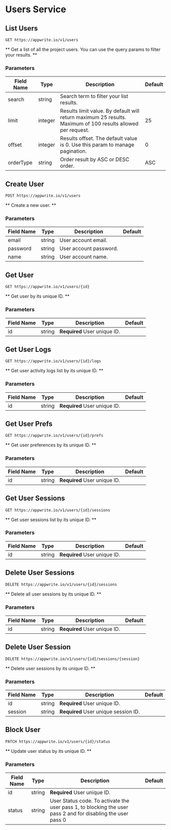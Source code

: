 # Users Service

## List Users

```http request
GET https://appwrite.io/v1/users
```

** Get a list of all the project users. You can use the query params to filter your results. **

### Parameters

| Field Name | Type | Description | Default |
| --- | --- | --- | --- |
| search | string | Search term to filter your list results. |  |
| limit | integer | Results limit value. By default will return maximum 25 results. Maximum of 100 results allowed per request. | 25 |
| offset | integer | Results offset. The default value is 0. Use this param to manage pagination. | 0 |
| orderType | string | Order result by ASC or DESC order. | ASC |

## Create User

```http request
POST https://appwrite.io/v1/users
```

** Create a new user. **

### Parameters

| Field Name | Type | Description | Default |
| --- | --- | --- | --- |
| email | string | User account email. |  |
| password | string | User account password. |  |
| name | string | User account name. |  |

## Get User

```http request
GET https://appwrite.io/v1/users/{id}
```

** Get user by its unique ID. **

### Parameters

| Field Name | Type | Description | Default |
| --- | --- | --- | --- |
| id | string | **Required** User unique ID. |  |

## Get User Logs

```http request
GET https://appwrite.io/v1/users/{id}/logs
```

** Get user activity logs list by its unique ID. **

### Parameters

| Field Name | Type | Description | Default |
| --- | --- | --- | --- |
| id | string | **Required** User unique ID. |  |

## Get User Prefs

```http request
GET https://appwrite.io/v1/users/{id}/prefs
```

** Get user preferences by its unique ID. **

### Parameters

| Field Name | Type | Description | Default |
| --- | --- | --- | --- |
| id | string | **Required** User unique ID. |  |

## Get User Sessions

```http request
GET https://appwrite.io/v1/users/{id}/sessions
```

** Get user sessions list by its unique ID. **

### Parameters

| Field Name | Type | Description | Default |
| --- | --- | --- | --- |
| id | string | **Required** User unique ID. |  |

## Delete User Sessions

```http request
DELETE https://appwrite.io/v1/users/{id}/sessions
```

** Delete all user sessions by its unique ID. **

### Parameters

| Field Name | Type | Description | Default |
| --- | --- | --- | --- |
| id | string | **Required** User unique ID. |  |

## Delete User Session

```http request
DELETE https://appwrite.io/v1/users/{id}/sessions/{session}
```

** Delete user sessions by its unique ID. **

### Parameters

| Field Name | Type | Description | Default |
| --- | --- | --- | --- |
| id | string | **Required** User unique ID. |  |
| session | string | **Required** User unique session ID. |  |

## Block User

```http request
PATCH https://appwrite.io/v1/users/{id}/status
```

** Update user status by its unique ID. **

### Parameters

| Field Name | Type | Description | Default |
| --- | --- | --- | --- |
| id | string | **Required** User unique ID. |  |
| status | string | User Status code. To activate the user pass 1, to blocking the user pass 2 and for disabling the user pass 0 |  |

